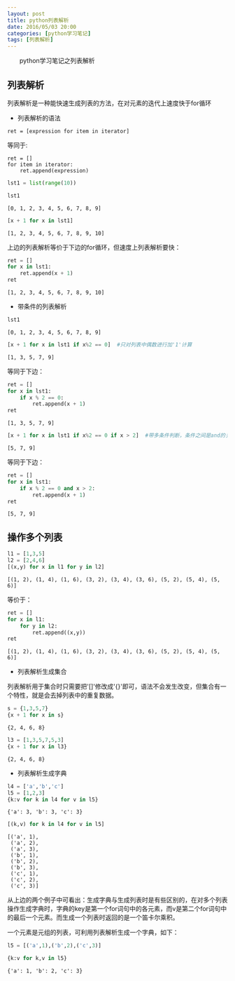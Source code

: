 ```yaml
---
layout: post
title: python列表解析
date: 2016/05/03 20:00
categories: [python学习笔记]
tags: [列表解析]
---
```


　　python学习笔记之列表解析
<!--more-->

## 列表解析

列表解析是一种能快速生成列表的方法，在对元素的迭代上速度快于for循环

* 列表解析的语法

```
ret = [expression for item in iterator]
```

等同于:
```
ret = []
for item in iterator:
    ret.append(expression)
```


```python
lst1 = list(range(10))
```


```python
lst1
```




    [0, 1, 2, 3, 4, 5, 6, 7, 8, 9]




```python
[x + 1 for x in lst1]
```




    [1, 2, 3, 4, 5, 6, 7, 8, 9, 10]



上边的列表解析等价于下边的for循环，但速度上列表解析要快：


```python
ret = []
for x in lst1:
    ret.append(x + 1)
ret
```




    [1, 2, 3, 4, 5, 6, 7, 8, 9, 10]



* 带条件的列表解析


```python
lst1
```




    [0, 1, 2, 3, 4, 5, 6, 7, 8, 9]




```python
[x + 1 for x in lst1 if x%2 == 0]  #只对列表中偶数进行加'1'计算
```




    [1, 3, 5, 7, 9]



等同于下边：


```python
ret = []
for x in lst1:
    if x % 2 == 0:
        ret.append(x + 1)
ret
```




    [1, 3, 5, 7, 9]




```python
[x + 1 for x in lst1 if x%2 == 0 if x > 2]  #带多条件判断，条件之间是and的关系
```




    [5, 7, 9]



等同于下边：


```python
ret = []
for x in lst1:
    if x % 2 == 0 and x > 2:
        ret.append(x + 1)
ret
```




    [5, 7, 9]



## 操作多个列表


```python
l1 = [1,3,5]
l2 = [2,4,6]
[(x,y) for x in l1 for y in l2]
```




    [(1, 2), (1, 4), (1, 6), (3, 2), (3, 4), (3, 6), (5, 2), (5, 4), (5, 6)]



等价于：


```python
ret = []
for x in l1:
    for y in l2:
        ret.append((x,y))
ret
```




    [(1, 2), (1, 4), (1, 6), (3, 2), (3, 4), (3, 6), (5, 2), (5, 4), (5, 6)]



* 列表解析生成集合

列表解析用于集合时只需要把'[]'修改成'{}'即可，语法不会发生改变，但集合有一个特性，就是会去掉列表中的重复数据。


```python
s = {1,3,5,7}
{x + 1 for x in s}
```




    {2, 4, 6, 8}




```python
l3 = [1,3,5,7,5,3]
{x + 1 for x in l3}
```




    {2, 4, 6, 8}



* 列表解析生成字典


```python
l4 = ['a','b','c']
l5 = [1,2,3]
{k:v for k in l4 for v in l5}
```




    {'a': 3, 'b': 3, 'c': 3}




```python
[(k,v) for k in l4 for v in l5]
```




    [('a', 1),
     ('a', 2),
     ('a', 3),
     ('b', 1),
     ('b', 2),
     ('b', 3),
     ('c', 1),
     ('c', 2),
     ('c', 3)]



从上边的两个例子中可看出：生成字典与生成列表时是有些区别的，在对多个列表操作生成字典时，字典的key是第一个for词句中的各元素，而v是第二个for词句中的最后一个元素。而生成一个列表时返回的是一个笛卡尔乘积。

一个元素是元组的列表，可利用列表解析生成一个字典，如下：


```python
l5 = [('a',1),('b',2),('c',3)]
```


```python
{k:v for k,v in l5}
```




    {'a': 1, 'b': 2, 'c': 3}


